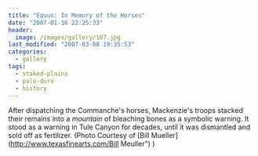 ```yaml
---
title: "Equus: In Memory of the Horses"
date: "2007-01-16 22:25:33"
header:
  image: /images/gallery/107.jpg
last_modified: "2007-03-08 19:35:53"
categories:
  - gallery
tags:
  - staked-plains
  - palo-duro
  - history    
---
```


After dispatching the Commanche's horses, Mackenzie's troops stacked their remains into a _mountain_ of bleaching bones as a symbolic warning. It stood as a warning in Tule Canyon for decades, until it was dismantled and sold off as fertilizer. (Photo Courtesy of [Bill Mueller](http://www.texasfinearts.com/Bill Meuller") )
